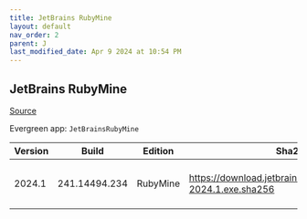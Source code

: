 ```yaml
---
title: JetBrains RubyMine
layout: default
nav_order: 2
parent: J
last_modified_date: Apr 9 2024 at 10:54 PM
---
```


## JetBrains RubyMine

[Source](https://www.jetbrains.com/rubymine)

Evergreen app: `JetBrainsRubyMine`

| Version | Build         | Edition  | Sha256                                                         | Date     | Size      | Type | URI                                                                                                                |
| ------- | ------------- | -------- | -------------------------------------------------------------- | -------- | --------- | ---- | ------------------------------------------------------------------------------------------------------------------ |
| 2024.1  | 241.14494.234 | RubyMine | https://download.jetbrains.com/ruby/RubyMine-2024.1.exe.sha256 | 4/4/2024 | 618191720 | exe  | [https://download.jetbrains.com/ruby/RubyMine-2024.1.exe](https://download.jetbrains.com/ruby/RubyMine-2024.1.exe) |
